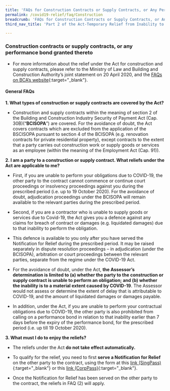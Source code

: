 ```yaml
---
title: 'FAQs for Construction Contracts or Supply Contracts, or Any Performance Bond Granted Thereto'
permalink: /covid19-relief/faq/Construction
breadcrumb: 'FAQs for Construction Contracts or Supply Contracts, or Any Performance Bond Granted Thereto'
third_nav_title: 'Part 2 of the Act-Temporary Relief from Inability to Perform Contractual Obligations'

---
```


### Construction contracts or supply contracts, or any performance bond granted thereto ###
*	For more information about the relief under the Act for construction and supply contracts, please refer to the Ministry of Law and Building and Construction Authority’s joint statement on 20 April 2020, and the [FAQs on BCA’s website](https://www1.bca.gov.sg/docs/default-source/docs-corp-news-and-publications/faqs---covid19/faqs-commencement-covid19-temporary-measures-act-for-built-environment.pdf){:target="_blank"}.

#### General FAQs ####
**1. What types of construction or supply contracts are covered by the Act?**

* Construction and supply contracts within the meaning of section 2 of the Building and Construction Industry Security of Payment Act (Cap. 30B)(“**BCISOPA**”) are covered.  For the avoidance of doubt, the Act covers contracts which are excluded from the application of the BSCISOPA pursuant to section 4 of the BCISOPA (e.g. renovation contracts for private residential property), except contracts to the extent that a party carries out construction work or supply goods or services as an employee (within the meaning of the Employment Act (Cap. 91)).


**2. I am a party to a construction or supply contract. What reliefs under the Act are applicable to me?**

* First, if you are unable to perform your obligations due to COVID-19, the other party to the contract cannot commence or continue court proceedings or insolvency proceedings against you during the prescribed period (i.e. up to 19 October 2020). For the avoidance of doubt, adjudication proceedings under the BCISOPA will remain available to the relevant parties during the prescribed period.

* Second, if you are a contractor who is unable to supply goods or services due to Covid-19, the Act gives you a defence against any claims for breach of contract or damages (e.g. liquidated damages) due to that inability to perform the obligation.

*	This defence is available to you only after you have served the Notification for Relief during the prescribed period. It may be raised separately in dispute resolution proceedings – in adjudication (under the BCISOPA), arbitration or court proceedings between the relevant parties, separate from the regime under the COVID-19 Act. 
  * For the avoidance of doubt, under the Act, **the Assessor’s determination is limited to (a) whether the party to the construction or supply contract is unable to perform an obligation; and (b) whether the inability is to a material extent caused by COVID-19**. The Assessor would not assess or determine the extent of delay that is attributable to COVID-19, and the amount of liquidated damages or damages payable. 
  
*	In addition, under the Act, if you are unable to perform your contractual obligations due to COVID-19, the other party is also prohibited from calling on a performance bond in relation to that inability earlier than 7 days before the expiry of the performance bond, for the prescribed period (i.e. up till 19 October 2020). 

**3. What must I do to enjoy the reliefs?**

* The reliefs under the Act **do not take effect automatically.**

* To qualify for the relief, you need to first **serve a Notification for Relief** on the other party to the contract, using the form at this [link (SingPass)](https://go.gov.sg/notification-for-relief-singpass){:target="_blank"} or this [link (CorpPass)](https://go.gov.sg/notification-for-relief-corppass){:target="_blank"}. 

* Once the Notification for Relief has been served on the other party to the contract, the reliefs in FAQ (2) will apply.

